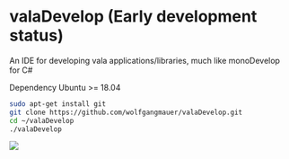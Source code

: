# valaDevelop (Early development status)
An IDE for developing vala applications/libraries, much like monoDevelop for C#

Dependency Ubuntu >= 18.04

```sh
sudo apt-get install git
git clone https://github.com/wolfgangmauer/valaDevelop.git
cd ~/valaDevelop
./valaDevelop
```

<img src="https://raw.githubusercontent.com/wolfgangmauer/valaDevelop/master/ScreenShots/screenshot1.png">

